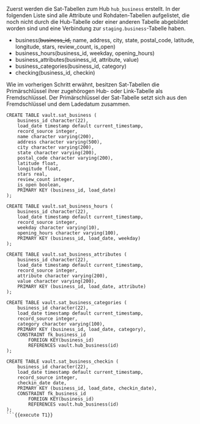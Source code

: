 Zuerst werden die Sat-Tabellen zum Hub `hub_business` erstellt. In der folgenden Liste sind alle Attribute und Rohdaten-Tabellen aufgelistet, die noch nicht durch die Hub-Tabelle oder einer anderen Tabelle abgebildet worden sind und eine Verbindung zur `staging.business`-Tabelle haben.

- business(~~business_id,~~ name, address, city, state, postal_code, latitude, longitude, stars, review_count, is_open)
- business_hours(business_id, weekday, opening_hours)
- business_attributes(business_id, attribute, value)
- business_categories(business_id, category)
- checking(business_id, checkin)

Wie im vorherigen Schritt erwähnt, besitzen Sat-Tabellen die Primärschlüssel ihrer zugehörogen Hub- oder Link-Tabelle als Fremdschlüssel. Der Primärschlüssel der Sat-Tabelle setzt sich aus den Fremdschlüssel und dem Ladedatum zusammen.

```
CREATE TABLE vault.sat_business (
    business_id character(22),
    load_date timestamp default current_timestamp,
    record_source integer,
    name character varying(200),
    address character varying(500),
    city character varying(200),
    state character varying(200),
    postal_code character varying(200),
    latitude float,
    longitude float,
    stars real,
    review_count integer,
    is_open boolean,
    PRIMARY KEY (business_id, load_date)
);

CREATE TABLE vault.sat_business_hours (
    business_id character(22),
    load_date timestamp default current_timestamp,
    record_source integer,
    weekday character varying(10),
    opening_hours character varying(100),
    PRIMARY KEY (business_id, load_date, weekday)
);

CREATE TABLE vault.sat_business_attributes (
    business_id character(22),
    load_date timestamp default current_timestamp,
    record_source integer,
    attribute character varying(200),
    value character varying(200),
    PRIMARY KEY (business_id, load_date, attribute)
);

CREATE TABLE vault.sat_business_categories (
    business_id character(22),
    load_date timestamp default current_timestamp,
    record_source integer,
    category character varying(100),
    PRIMARY KEY (business_id, load_date, category),
    CONSTRAINT fk_business_id
        FOREIGN KEY(business_id) 
        REFERENCES vault.hub_business(id)
);

CREATE TABLE vault.sat_business_checkin (
    business_id character(22),
    load_date timestamp default current_timestamp,
    record_source integer,
    checkin_date date,
    PRIMARY KEY (business_id, load_date, checkin_date),
    CONSTRAINT fk_business_id
        FOREIGN KEY(business_id) 
        REFERENCES vault.hub_business(id)
);
```{{execute T1}}